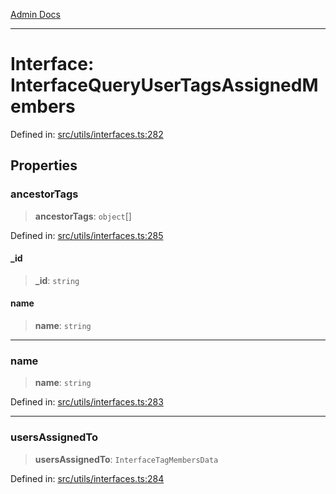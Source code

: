 [Admin Docs](/)

***

# Interface: InterfaceQueryUserTagsAssignedMembers

Defined in: [src/utils/interfaces.ts:282](https://github.com/PalisadoesFoundation/talawa-admin/blob/main/src/utils/interfaces.ts#L282)

## Properties

### ancestorTags

> **ancestorTags**: `object`[]

Defined in: [src/utils/interfaces.ts:285](https://github.com/PalisadoesFoundation/talawa-admin/blob/main/src/utils/interfaces.ts#L285)

#### \_id

> **\_id**: `string`

#### name

> **name**: `string`

***

### name

> **name**: `string`

Defined in: [src/utils/interfaces.ts:283](https://github.com/PalisadoesFoundation/talawa-admin/blob/main/src/utils/interfaces.ts#L283)

***

### usersAssignedTo

> **usersAssignedTo**: `InterfaceTagMembersData`

Defined in: [src/utils/interfaces.ts:284](https://github.com/PalisadoesFoundation/talawa-admin/blob/main/src/utils/interfaces.ts#L284)
